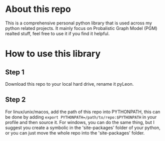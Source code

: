 # About this repo
This is a comprehensive personal python library that is used across my python related projects. It mainly focus on Probalistic Graph Model (PGM) realted stuff, feel free to use it if you find it helpful.

# How to use this library 
## Step 1 
Download this repo to your local hard drive, rename it pyLeon.

## Step 2 
For linux/unix/macos, add the path of this repo into PYTHONPATH, this can be done by adding `export PYTHONPATH=/path/to/repo:$PYTHONPATH` in your profile and then source it. 
For windows, you can do the same thing, but I suggest you create a symbolic in the 'site-packages' folder of your python, or you can just move the whole repo into the 'site-packages' folder.
